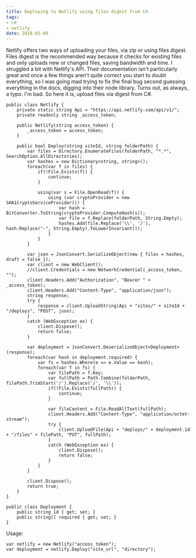 ```yaml
---
title: Deploying to Netlify using files digest from C#
tags:
- c#
- netlify
date: 2018-01-09
---
```

Netlify offers two ways of uploading your files, via zip or using files digest. Files digest is the recommended way because it checks for existing files and only uploads new or changed files, saving bandwidth and time. I struggled a bit with Netlify's API. Their documentation isn't particularly great and once a few things aren't quite correct you start to doubt everything, so I was going mad trying to fix the final bug second guessing everything in the docs, digging into their node library. Turns out, as always, a typo. I'm bad. So here it is, upload files via digest from C#.

    public class Netlify {
        private static string Api = "https://api.netlify.com/api/v1/";
        private readonly string _access_token;

        public Netlify(string access_token) {
            _access_token = access_token;
        }

        public bool Deploy(string siteId, string folderPath) {
            var files = Directory.EnumerateFiles(folderPath, "*.*", SearchOption.AllDirectories);
            var hashes = new Dictionary<string, string>();
            foreach(var f in files) {
                if(!File.Exists(f)) {
                    continue;
                }

                using(var s = File.OpenRead(f)) {
                    using (var cryptoProvider = new SHA1CryptoServiceProvider()) {
                        var hash = BitConverter.ToString(cryptoProvider.ComputeHash(s));
                        var file = f.Replace(folderPath, String.Empty);
                        hashes.Add(file.Replace('\\', '/'), hash.Replace("-", String.Empty).ToLowerInvariant());
                    }
                }
            }

            var json = JsonConvert.SerializeObject(new { files = hashes, draft = false });
            var client = new WebClient();
            //client.Credentials = new NetworkCredential(_access_token, "");
            client.Headers.Add("Authorization", "Bearer " + _access_token);
            client.Headers.Add("Content-Type", "application/json");
            string response;
            try {
                response = client.UploadString(Api + "sites/" + siteId + "/deploys", "POST", json);
            }
            catch (WebException ex) {
                client.Dispose();
                return false;
            }

            var deployment = JsonConvert.DeserializeObject<Deployment>(response);
            foreach(var hash in deployment.required) {
                var fs = hashes.Where(e => e.Value == hash);
                foreach(var f in fs) {
                    var filePath = f.Key;
                    var fullPath = Path.Combine(folderPath, filePath.TrimStart('/').Replace('/', '\\'));
                    if(!File.Exists(fullPath)) {
                        continue;
                    }

                    var fileContent = File.ReadAllText(fullPath);
                    client.Headers.Add("Content-Type", "application/octet-stream");
                    try {                        
                        client.UploadFile(Api + "deploys/" + deployment.id + "/files" + filePath, "PUT", fullPath);
                    }
                    catch (WebException ex) {
                        client.Dispose();
                        return false;
                    }
                }
            }

            client.Dispose();
            return true;
        }
    }

    public class Deployment {
        public string id { get; set; }
        public string[] required { get; set; }
    }

Usage:

    var netlify = new Netlify("access_token");
    var deployment = netlify.Deploy("site_url", "directory");